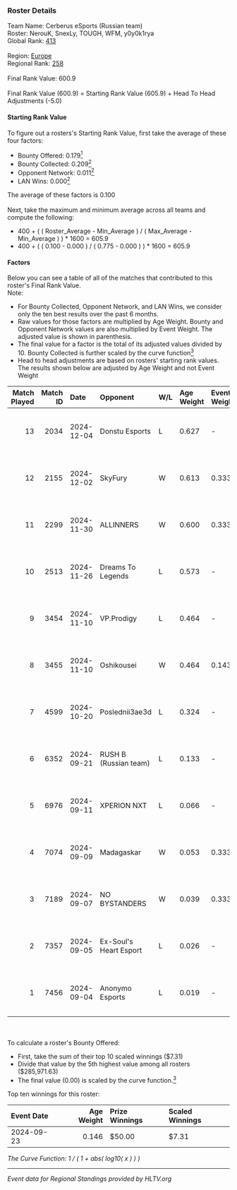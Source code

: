 ### Roster Details<br />
Team Name: Cerberus eSports (Russian team)<br />
Roster: NerouK, SnexLy, TOUGH, WFM, y0y0k1rya<br />
Global Rank: [413](../../standings_global_2025_02_28.md)<br />
<br />
Region: [Europe]( ../../standings_europe_2025_02_28.md)<br />
Regional Rank: [258]( ../../standings_europe_2025_02_28.md)<br />
<br />
Final Rank Value:  600.9<br />
<br />
Final Rank Value (600.9) = Starting Rank Value (605.9) + Head To Head Adjustments (-5.0)<br />

#### Starting Rank Value<br />
To figure out a rosters's Starting Rank Value, first take the average of these four factors:<br />
- Bounty Offered: 0.179[<sup>1</sup>](#table2)
- Bounty Collected: 0.209[<sup>2</sup>](#table1)
- Opponent Network: 0.011[<sup>2</sup>](#table1)
- LAN Wins: 0.000[<sup>2</sup>](#table1)

The average of these factors is 0.100<br />
<br />
Next, take the maximum and minimum average across all teams and compute the following:<br />
- 400 + ( ( Roster_Average - Min_Average ) / ( Max_Average - Min_Average ) ) * 1600 = 605.9
- 400 + ( ( 0.100 - 0.000 ) / ( 0.775 - 0.000 ) ) * 1600 = 605.9


#### Factors<br />
Below you can see a table of all of the matches that contributed to this roster's Final Rank Value.<br />
Note:<br />

- For Bounty Collected, Opponent Network, and LAN Wins, we consider only the ten best results over the past 6 months.
- Raw values for those factors are multiplied by Age Weight. Bounty and Opponent Network values are also multiplied by Event Weight. The adjusted value is shown in parenthesis.
- The final value for a factor is the total of its adjusted values divided by 10. Bounty Collected is further scaled by the curve function[<sup>3</sup>](#curveFunction)
- Head to head adjustments are based on rosters' starting rank values. The results shown below are adjusted by Age Weight and not Event Weight
<span id="table1"></span><br />


| Match Played | Match ID | Date       | Opponent               | W/L | Age Weight | Event Weight | Bounty Collected | Opponent Network | LAN Wins  | H2H Adj. | Roster                                |
| -: | -: | :- | :- | :- | :- | :- | :- | :- | :- | -: | :- |
|           13 |     2034 | 2024-12-04 | Donstu Esports         | L   | 0.627      | -            | -                | -                | -         |   -12.32 | NerouK, SnexLy, TOUGH, WFM, y0y0k1rya |
|           12 |     2155 | 2024-12-02 | SkyFury                | W   | 0.613      | 0.333        | 0.005 (0.001)    | 0.367 (0.075)    | 0 (0.000) |    11.98 | NerouK, SnexLy, TOUGH, WFM, y0y0k1rya |
|           11 |     2299 | 2024-11-30 | ALLINNERS              | W   | 0.600      | 0.333        | 0.003 (0.001)    | 0.162 (0.032)    | 0 (0.000) |    12.96 | NerouK, SnexLy, TOUGH, WFM, y0y0k1rya |
|           10 |     2513 | 2024-11-26 | Dreams To Legends      | L   | 0.573      | -            | -                | -                | -         |    -8.17 | NerouK, SnexLy, TOUGH, WFM, y0y0k1rya |
|            9 |     3454 | 2024-11-10 | VP.Prodigy             | L   | 0.464      | -            | -                | -                | -         |    -7.63 | NerouK, SnexLy, TOUGH, WFM, y0y0k1rya |
|            8 |     3455 | 2024-11-10 | Oshikousei             | W   | 0.464      | 0.143        | 0.000 (0.000)    | 0.000 (0.000)    | 0 (0.000) |     3.52 | NerouK, SnexLy, TOUGH, WFM, y0y0k1rya |
|            7 |     4599 | 2024-10-20 | Poslednii3ae3d         | L   | 0.324      | -            | -                | -                | -         |    -4.41 | NerouK, SnexLy, TOUGH, WFM, y0y0k1rya |
|            6 |     6352 | 2024-09-21 | RUSH B (Russian team)  | L   | 0.133      | -            | -                | -                | -         |    -0.51 | ParliE, SnexLy, WFM, xnkka, y0y0k1rya |
|            5 |     6976 | 2024-09-11 | XPERION NXT            | L   | 0.066      | -            | -                | -                | -         |    -0.89 | NerouK, SnexLy, TOUGH, WFM, y0y0k1rya |
|            4 |     7074 | 2024-09-09 | Madagaskar             | W   | 0.053      | 0.333        | 0.000 (0.000)    | 0.003 (0.000)    | 0 (0.000) |     0.54 | NerouK, SnexLy, TOUGH, WFM, y0y0k1rya |
|            3 |     7189 | 2024-09-07 | NO BYSTANDERS          | W   | 0.039      | 0.333        | 0.000 (0.000)    | 0.020 (0.000)    | 0 (0.000) |     0.43 | NerouK, SnexLy, TOUGH, WFM, y0y0k1rya |
|            2 |     7357 | 2024-09-05 | Ex-Soul's Heart Esport | L   | 0.026      | -            | -                | -                | -         |    -0.37 | NerouK, SnexLy, TOUGH, WFM, y0y0k1rya |
|            1 |     7456 | 2024-09-04 | Anonymo Esports        | L   | 0.019      | -            | -                | -                | -         |    -0.11 | NerouK, SnexLy, TOUGH, WFM, y0y0k1rya |

<br />
<span id="table2"></span><br />
To calculate a roster's Bounty Offered:<br />

- First, take the sum of their top 10 scaled winnings ($7.31)
- Divide that value by the 5th highest value among all rosters ($285,971.63)
- The final value (0.00) is scaled by the curve function.[<sup>3</sup>](#curveFunction)

Top ten winnings for this roster:<br />

| Event Date | Age Weight | Prize Winnings | Scaled Winnings |
| :- | -: | :- | :- |
| 2024-09-23 |      0.146 | $50.00         | $7.31           |


<span id="curveFunction"></span>_The Curve Function: 1 / ( 1 + abs( log10( x ) ) )_<br />

---
_Event data for Regional Standings provided by HLTV.org_<br />
